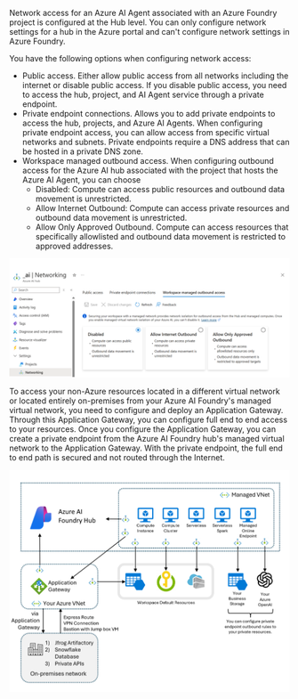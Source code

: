 Network access for an Azure AI Agent associated with an Azure Foundry project is configured at the Hub level. You can only configure network settings for a hub in the Azure portal and can't configure network settings in Azure Foundry.

You have the following options when configuring network access:

- Public access. Either allow public access from all networks including the internet or disable public access. If you disable public access, you need to access the hub, project, and AI Agent service through a private endpoint.
- Private endpoint connections. Allows you to add private endpoints to access the hub, projects, and Azure AI Agents. When configuring private endpoint access, you can allow access from specific virtual networks and subnets. Private endpoints require a DNS address that can be hosted in a private DNS zone.
- Workspace managed outbound access. When configuring outbound access for the Azure AI hub associated with the project that hosts the Azure AI Agent, you can choose 
  - Disabled: Compute can access public resources and outbound data movement is unrestricted.
  - Allow Internet Outbound: Compute can access private resources and outbound data movement is unrestricted.
  - Allow Only Approved Outbound. Compute can access resources that specifically allowlisted and outbound data movement is restricted to approved addresses.

![Screenshot of Azure AI Hub networking configuraiton in Azure portal.](../media/networking-configuration.png)

To access your non-Azure resources located in a different virtual network or located entirely on-premises from your Azure AI Foundry's managed virtual network, you need to configure and deploy an Application Gateway. Through this Application Gateway, you can configure full end to end access to your resources. Once you configure the Application Gateway, you can create a private endpoint from the Azure AI Foundry hub's managed virtual network to the Application Gateway. With the private endpoint, the full end to end path is secured and not routed through the Internet.

![Architecture diagram of Application Gateway connection from Azure AI Foundary to external resources.](../media/ai-foundry-app-gateway.png)